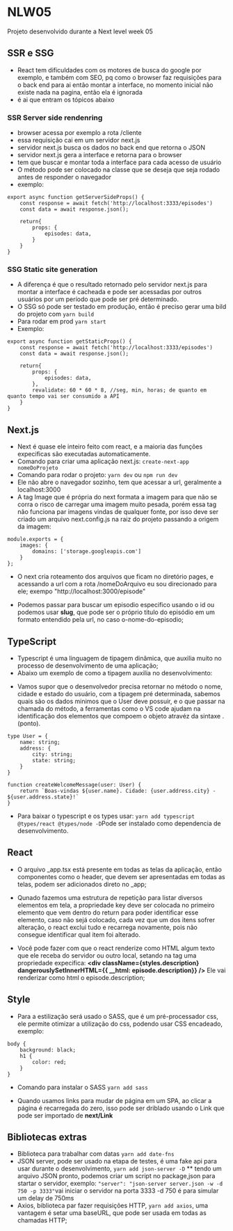 # NLW05
Projeto desenvolvido durante a Next level week 05


## SSR e SSG
* React tem dificuldades com os motores de busca do google por exemplo, e também com SEO, pq como o browser faz requisições para o back end para ai então montar a interface, no momento inicial não existe nada na pagina, então ela é ignorada
* é ai que entram os tópicos abaixo

### SSR Server side rendenring
* browser acessa por exemplo a rota /cliente
* essa requisição cai em um servidor next.js
* servidor next.js busca os dados no back end que retorna o JSON
* servidor next.js gera a interface e retorna para o browser
* tem que buscar e montar toda a interface para cada acesso de usuário
* O método pode ser colocado na classe que se deseja que seja rodado antes de responder o navegador
* exemplo:
```
export async function getServerSideProps() {
    const response = await fetch('http://localhost:3333/episodes')
    const data = await response.json();

    return{
        props: {
            episodes: data,
        }
    }
}
```

### SSG Static site generation
* A diferença é que o resultado retornado pelo servidor next.js para montar a interface é cacheada e pode ser acessadas por outros usuários por um período que pode ser pré determinado.
* O SSG só pode ser testado em produção, então é preciso gerar uma bild do projeto com ```yarn build```
* Para rodar em prod ```yarn start```
* Exemplo:
```
export async function getStaticProps() {
    const response = await fetch('http://localhost:3333/episodes')
    const data = await response.json();

    return{
        props: {
            episodes: data,
        },
        revalidate: 60 * 60 * 8, //seg, min, horas; de quanto em quanto tempo vai ser consumido a API
    }
}
```

## Next.js
* Next é quase ele inteiro feito com react, e a maioria das funções expecificas são executadas automaticamente.
* Comando para criar uma aplicação next.js:
```create-next-app nomeDoProjeto```
* Comando para rodar o projeto: 
```yarn dev``` ou ```npm run dev```
* Ele não abre o navegador sozinho, tem que acessar a url, geralmente a localhost:3000
* A tag Image que é própria do next formata a imagem para que não se corra o risco de carregar uma imagem muito pesada, porém essa tag não funciona par imagens vindas de qualquer fonte, por isso deve ser criado um arquivo next.config.js na raiz do projeto passando a origem da imagem:
```
module.exports = {
    images: {
        domains: ['storage.googleapis.com']
    }
};
```
* O next cria roteamento dos arquivos que ficam no diretório pages, e acessando a url com a rota /nomeDoArquivo eu sou direcionado para ele; exempo "http://localhost:3000/episode"

* Podemos passar para buscar um episodio especifico usando o id ou podemos usar **slug**, que pode ser o próprio titulo do episódio em um formato entendido pela url, no caso o-nome-do-episodio;


## TypeScript
* Typescript é uma linguagem de tipagem dinâmica, que auxilia muito no processo de desenvolvimento de uma aplicação;
* Abaixo um exemplo de como a tipagem auxilia no desenvolvimento:
- Vamos supor que o desenvolvedor precisa retornar no método o nome, cidade e estado do usuário, com a tipagem pré determinada,
sabemos quais são os dados minimos que o User deve possuir, e o que passar na chamada do método, a ferramentas como o VS code ajudam na identificação dos elementos 
que compoem o objeto atravéz da sintaxe . (ponto).
``` 
type User = {
    name: string;
    address: {
        city: string;
        state: string;
    }
}

function createWelcomeMessage(user: User) {
    return `Boas-vindas ${user.name}. Cidade: {user.address.city} - ${user.address.state}!`
}
```

* Para baixar o typescript e os types usar:
```yarn add typescript @types/react @types/node -D```Pode ser instalado como dependencia de desenvolvimento.

## React
* O arquivo _app.tsx está presente em todas as telas da aplicação, então componentes como o header, que devem ser apresentadas em todas as telas, podem ser adicionados direto no _app;

* Qunado fazemos uma estrutura de repetição para listar diversos elementos em tela, a propriedade key deve ser colocada no primeiro elemento que vem dentro do return para poder identificar esse elemento, caso não sejá colocado, cada vez que um dos itens sofrer alteração, o react exclui tudo e recarrega novamente, pois não consegue identificar qual item foi alterado.

* Você pode fazer com que o react renderize como HTML algum texto que ele receba do servidor ou outro local, setando na tag uma propriedade expecifica: 
**<div className={styles.description} dangerouslySetInnerHTML={{ __html:  episode.description}} />**
Ele vai renderizar como html o episode.description;

## Style
* Para a estilização será usado o SASS, que é um pré-processador css, ele permite otimizar a utilização do css,
podendo usar CSS encadeado, exemplo:
```
body {
    background: black;
    h1 {
        color: red;
    }
}
```
* Comando para instalar o SASS ```yarn add sass```

* Quando usamos links para mudar de página em um SPA, ao clicar a página é recarregada do zero, isso pode ser driblado usando o Link que pode ser importado de **next/Link**


## Bibliotecas extras
* Biblioteca para trabalhar com datas ```yarn add date-fns```
* JSON server, pode ser usado na etapa de testes, é uma fake api para usar durante o desenvolvimento, ```yarn add json-server -D```
** tendo um arquivo JSON pronto, podemos criar um script no package,json para startar o servidor, exemplo:
```"server": "json-server server.json -w -d 750 -p 3333"```vai iniciar o servidor na porta 3333 -d 750 é para simular um delay de 750ms
* Axios, biblioteca par fazer requisições HTTP, ```yarn add axios```, uma vantagem é setar uma baseURL, que pode ser usada em todas as chamadas HTTP;
